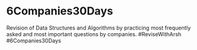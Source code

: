 # 6Companies30Days
Revision of Data Structures and Algorithms by practicing most frequently asked and most important questions by companies.
#ReviseWithArsh #6Companies30Days
